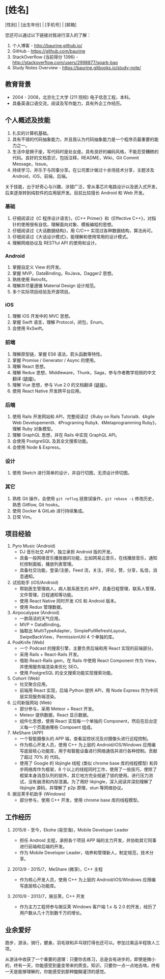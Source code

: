 # [姓名]

[性别] | [出生年份] | [手机号] | [邮箱]

您还可以通过以下链接对我进行深入的了解：

1. 个人博客 - <http://baurine.github.io/>
1. GitHub - <https://github.com/baurine>
1. StackOverflow (当前得分 1396) - <http://stackoverflow.com/users/2998877/spark-bao>
1. Study Notes Overview - <https://baurine.gitbooks.io/study-note/>

## 教育背景

- 2004 - 2008，北京化工大学 (211 院校) 电子信息工程，本科。
- 具备英语口语交流，阅读及写作能力，具有外企工作经历。

## 个人概述及技能

1. 扎实的计算机基础。
1. 具有不错的代码抽象能力，并且我认为代码抽象能力是一个程序员最重要的能力之一。
1. 生活中是狮子座，写代码时是处女座。具有良好的编码风格，不能忍受糟糕的代码。良好的文档意识，包括注释，README，Wiki，Git Commit Message，Issue。
1. 持续学习，并乐于与同事分享。在公司累计做过十余场技术分享，主题涉及 Android，iOS，前端，后端。

关于技能，出于好奇心与兴趣，涉猎广泛，曾从事芯片电路设计以及嵌入式开发，后来逐渐转到纯软件的应用层开发。目前比较擅长 Android 和 Web 开发。

### 基础

1. 仔细阅读过《C 程序设计语言》，《C++ Primer》和《Effective C++》，对指针的使用很有自信，理解面向对象、模板编程的思想。
1. 仔细阅读过《大话数据结构》，用 C/C++ 实现过各种数据结构，算法尚可。
1. 仔细阅读过《大话设计模式》，能理解和使用常用的设计模式。
1. 理解网络协议及 RESTful API 的使用和设计。

### Android

1. 掌握自定义 View 的开发。
1. 掌握 MVP，DataBinding，RxJava，Dagger2 思想。
1. 熟练使用 Retrofit。
1. 理解并尽量遵循 Material Design 设计规范。
1. 多个实际项目经验及开源项目。

### iOS

1. 理解 iOS 开发中的 MVC 思想。
1. 掌握 Swift 语言，理解 Protocol，闭包，Enum。
1. 会使用 RxSwift。

### 前端

1. 理解原型链，掌握 ES6 语法，箭头函数等特性。
1. 掌握 Promise / Generator / Async 的使用。
1. 理解 React 思想。
1. 理解 Redux 思想，Middleware，Thunk，Saga，参与作者教学视频的中文翻译 ([链接](https://github.com/Mr-Wiredancer/getting-started-with-redux))。
1. 理解 Vue 思想，参与 Vue 2.0 的文档翻译 ([链接](https://github.com/hayeah/vuejs.org))。
1. 使用 React Native 开发跨平台应用。

### 后端

1. 使用 Rails 开发网站和 API，完整阅读过《Ruby on Rails Tutorial》、《Agile Web Developement》、《Programing Ruby》、《Metaprogramming Ruby》，理解 Ruby 对象模型。
1. 理解 GraphQL 思想，并在 Rails 中实现 GraphQL API。
1. 会使用 PostgreSQL 及其全文搜索功能。
1. 会使用 Node & Express。

### 设计

1. 使用 Sketch 进行简单的设计，并自行切图，无须设计师切图。

### 其它

1. 熟练 Git 操作，会使用 `git reflog` 拯救误操作，`git rebase -i` 修改历史，熟悉 Gitflow, Git hooks。
1. 使用 Docker & GitLab 进行持续集成。
1. 日常 Vim。

## 项目经验

1. Pyro Music (Android)
   - DJ 音乐社交 APP，独立承担 Android 版的开发。
   - 具备一般网络音乐播放器的功能，比如网易云音乐，在线播放音乐，通知栏控制面板，播放列表管理。
   - 具备社交功能，登录/注册，Feed 流，关注，评论，赞，分享，私信，消息通知。
1. 试验助手 (iOS/Android)
   - 帮助医生管理病人，病人联系医生的 APP，具备日程管理，联系人管理，文件管理，日程通知等功能。
   - 使用 React Native 同时开发 iOS 和 Android 版本。
   - 使用 Redux 管理数据。
1. Airpocalypse (Android)
   - 一款简洁的天气应用。
   - MVP + DataBinding。
   - 抽取出 MultiTypeAdapter，SimplePullRefreshLayout，SwipeBackView，PermissionUtil 4 个单独的库。
1. PodKnife (Web)
   - 一个 Podcast 的搜索引擎，主要负责后端和用 React 实现的前端部分。
   - 采用 Rails + React-Rails 开发。
   - 借助 React-Rails gem，在 Rails 中使用 React Component 作为 View，并使用服务端渲染来优化 SEO。
   - 使用 PostgreSQL 的全文搜索功能实现搜索功能。
1. Cohort (Web)
   - 社交聚合应用。
   - 前端用 React 实现，后端 Python 提供 API，用 Node Express 作为中间层实现服务端渲染。
1. 公司新版网站 (Web)
   - 部分参与，采用 Meteor + React 开发。
   - Meteor 提供数据，React 显示数据。
   - 组件化思想，使用 React 实现每一个单独的 Component，然后在后台定义每一个页面由哪些 Compoent 组成。
1. MeShare (APP)
   - 一个智能摄像头的 APP 端，查看监控状况及对摄像头进行远程控制。
   - 作为核心开发人员，使用 C++ 为上层的 Android/iOS/Windows 应用编写底层核心功能库，用于和智能设备进行网络通信并进行各种控制。贡献了超过 70% 的 代码。
   - 使用了 Google 的 libjingle 线程 (类似 chrome base 库的线程模型) 和异步网络库作为框架，8 个以上的线程同时工作，使用了一些技巧，使除了框架本身消息队列的锁外，其它地方完全规避了锁的使用。进行压力测试，没有崩溃和内存泄漏。为了用好 libjingle，深入阅读并深刻理解了 libjingle 源码，并理解了 p2p 原理，stun 等网络协议。
1. 豌豆荚手机助手 (Windows)
   - 部分参与，使用 C++ 开发，使用 chrome base 库的线程模型。

## 工作经历

1. 2015/8 - 至今，Ekohe (易空海)，Mobile Developer Leader
   - 担任 Android 主程，承担各个项目 APP 端的主力开发，并协助其它同事进行前端和后端的开发。
   - 作为 Mobile Developer Leader，培养和管理新人，制定规范，技术分享。

1. 2013/9 - 2015/7，MeShare (微享)，C++ 主程
   - 作为核心开发人员，使用 C++ 为上层的 Android/iOS/Windows 应用编写底层核心功能库。

1. 2010/9 - 2013/7，豌豆荚，C++ 开发
   - 作为主力工程师参与豌豆荚 Windows 客户端 1.x 与 2.0 的开发，经历了用户数从几十万到数千万的增长。

## 业余爱好

跑步，游泳，骑行，健身。羽毛球和乒乓球打得也还可以。参加过奥运半程铁人三项。

从游泳中收获了一个重要的道理：只要你去练习，总是会有进步的，即使是微小的，终有一天，你能感受到量变带来的质变。知识，只要你一点一点地去啃，终有一天是能够理解的，你能感受到那种醍醐灌顶的感觉。
